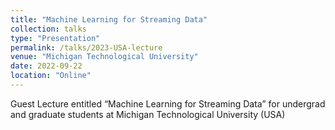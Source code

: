 ```yaml
---
title: "Machine Learning for Streaming Data"
collection: talks
type: "Presentation"
permalink: /talks/2023-USA-lecture
venue: "Michigan Technological University"
date: 2022-09-22
location: "Online"
---
```


Guest Lecture entitled “Machine Learning for Streaming Data” for undergrad and graduate students at Michigan Technological University (USA)